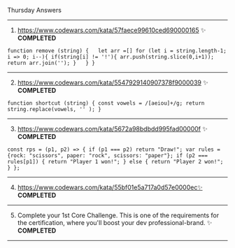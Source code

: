 Thursday Answers

----------------------------------------------------------------------------------------------------------------------------------------------
   1. https://www.codewars.com/kata/57faece99610ced690000165 ✨
**COMPLETED**


`function remove (string) {  
  let arr =[]
  for (let i = string.length-1; i => 0; i--){
    if(string[i] != '!'){
      arr.push(string.slice(0,i+1));
      return arr.join('');
    }  
  }
}`




----------------------------------------------------------------------------------------------------------------------------------------------
   2. https://www.codewars.com/kata/5547929140907378f9000039 ✨
**COMPLETED**


`function shortcut (string) {
  const vowels = /[aeiou]+/g;
  return string.replace(vowels, '' );
}`


----------------------------------------------------------------------------------------------------------------------------------------------
   3. https://www.codewars.com/kata/5672a98bdbdd995fad00000f ✨
**COMPLETED**

`const rps = (p1, p2) => {
  if (p1 === p2) return "Draw!";
  var rules = {rock: "scissors", paper: "rock", scissors: "paper"};
  if (p2 === rules[p1]) {
    return "Player 1 won!";
  }
  else {
    return "Player 2 won!";
  }
};`


---------------------------------------------------------------------------------------------------------------------------------------------
   4. https://www.codewars.com/kata/55bf01e5a717a0d57e0000ec✨
**COMPLETED**
----------------------------------------------------------------------------------------------------------------------------------------------
 5. Complete your 1st Core Challenge. This is one of the requirements for the certification, where you'll boost your dev professional-brand. ✨
**COMPLETED**
----------------------------------------------------------------------------------------------------------------------------------------------
